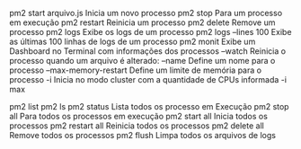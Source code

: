 pm2 start arquivo.js  Inicia um novo processo
pm2 stop <nome> Para um processo em execução
pm2 restart <nome>  Reinicia um processo
pm2 delete <nome> Remove um processo
pm2 logs <nome> Exibe os logs de um processo
pm2 logs <nome> –lines 100  Exibe as últimas 100 linhas de logs de um processo
pm2 monit Exibe um Dashboard no Terminal com informações dos processos
–watch  Reinicia o processo quando um arquivo é alterado:
–name <nome>  Define um nome para o processo
–max-memory-restart <numero>  Define um limite de memória para o processo
-i <numero> Inicia no modo cluster com a quantidade de CPUs informada
-i max

pm2 list
pm2 ls
pm2 status  Lista todos os processo em Execução
pm2 stop all  Para todos os processos em execução
pm2 start all Inicia todos os processos
pm2 restart all Reinicia todos os processos
pm2 delete all  Remove todos os processos
pm2 flush Limpa todos os arquivos de logs
